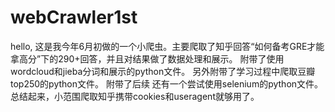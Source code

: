 # webCrawler1st
hello, 这是我今年6月初做的一个小爬虫。主要爬取了知乎回答“如何备考GRE才能拿高分”下的290+回答，并且对结果做了数据处理和展示。
附带了使用wordcloud和jieba分词和展示的python文件。
另外附带了学习过程中爬取豆瓣top250的python文件。
附带了后续
还有一个尝试使用selenium的python文件。
总结起来，小范围爬取知乎携带cookies和useragent就够用了。

